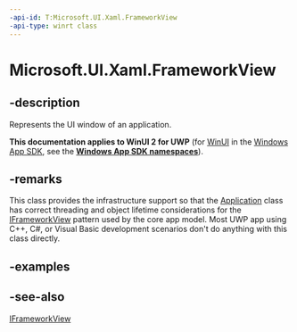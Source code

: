 ```yaml
---
-api-id: T:Microsoft.UI.Xaml.FrameworkView
-api-type: winrt class
---
```


<!-- Class syntax.
public class FrameworkView : Windows.ApplicationModel.Core.IFrameworkView, Windows.UI.Xaml.IFrameworkView
-->

# Microsoft.UI.Xaml.FrameworkView

## -description
Represents the UI window of an application.

**This documentation applies to WinUI 2 for UWP** (for [WinUI](/windows/apps/winui/winui3/) in the [Windows App SDK](/windows/apps/windows-app-sdk/), see the **[Windows App SDK namespaces](/windows/windows-app-sdk/api/winrt/)**).

## -remarks
This class provides the infrastructure support so that the [Application](application.md) class has correct threading and object lifetime considerations for the [IFrameworkView](/uwp/api/windows.applicationmodel.core.iframeworkview) pattern used by the core app model. Most UWP app using C++, C#, or Visual Basic development scenarios don't do anything with this class directly.

## -examples

## -see-also
[IFrameworkView](/uwp/api/windows.applicationmodel.core.iframeworkview)
